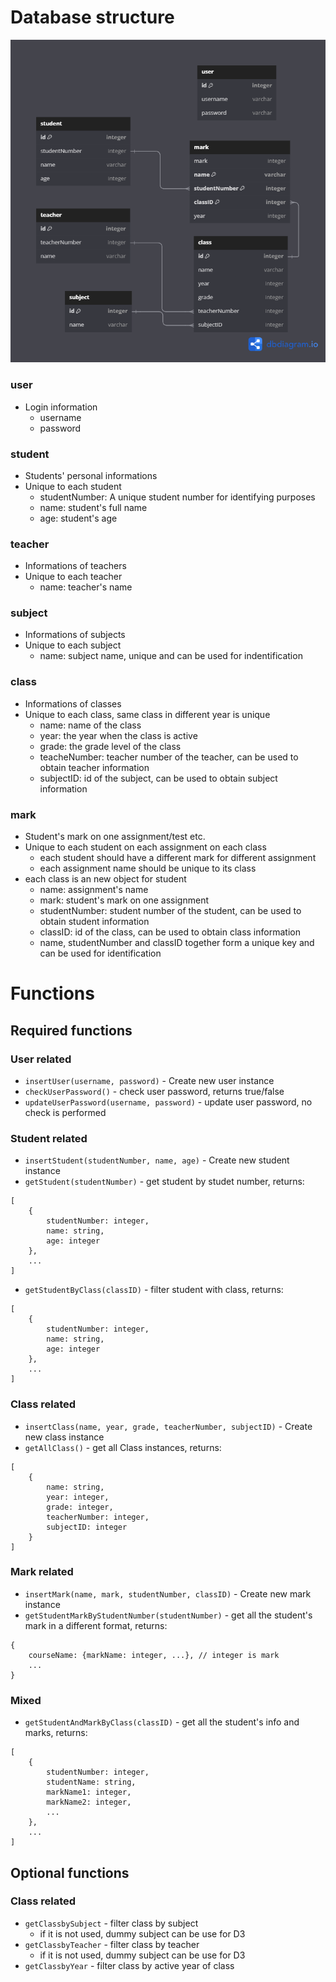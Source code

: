 # Database structure
<img src="./image/database.png">

### user

- Login information
    - username
    - password

### student

- Students' personal informations
- Unique to each student
    - studentNumber: A unique student number for identifying purposes
    - name: student's full name
    - age: student's age

### teacher

- Informations of teachers
- Unique to each teacher
    - name: teacher's name

### subject

- Informations of subjects
- Unique to each subject
    - name: subject name, unique and can be used for indentification

### class

- Informations of classes
- Unique to each class, same class in different year is unique
    - name: name of the class
    - year: the year when the class is active
    - grade: the grade level of the class
    - teacheNumber: teacher number of the teacher, can be used to obtain teacher information
    - subjectID: id of the subject, can be used to obtain subject information

### mark

- Student's mark on one assignment/test etc.
- Unique to each student on each assignment on each class
    - each student should have a different mark for different assignment
    - each assignment name should be unique to its class
- each class is an new object for student
    - name: assignment's name
    - mark: student's mark on one assignment
    - studentNumber: student number of the student, can be used to obtain student information
    - classID: id of the class, can be used to obtain class information
    - name, studentNumber and classID together form a unique key and can be used for identification

# Functions
## Required functions
### User related
- `insertUser(username, password)` - Create new user instance
- `checkUserPassword()` - check user password, returns true/false
- `updateUserPassword(username, password)` - update user password, no check is performed
### Student related
- `insertStudent(studentNumber, name, age)` - Create new student instance
- `getStudent(studentNumber)` - get student by studet number, returns: 
```
[
    {
        studentNumber: integer,
        name: string,
        age: integer
    },
    ...
]
```
- `getStudentByClass(classID)` - filter student with class, returns:
```
[
    {
        studentNumber: integer,
        name: string,
        age: integer
    },
    ...
]
```
### Class related
- `insertClass(name, year, grade, teacherNumber, subjectID)` - Create new class instance
- `getAllClass()` - get all Class instances, returns:
```
[
    {
        name: string,
        year: integer,
        grade: integer,
        teacherNumber: integer,
        subjectID: integer
    }
]
```
### Mark related
- `insertMark(name, mark, studentNumber, classID)` - Create new mark instance
- `getStudentMarkByStudentNumber(studentNumber)` - get all the student's mark in a different format, returns:
```
{
    courseName: {markName: integer, ...}, // integer is mark
    ...
}
```

### Mixed
- `getStudentAndMarkByClass(classID)` - get all the student's info and marks, returns:
```
[
    {
        studentNumber: integer,
        studentName: string,
        markName1: integer,
        markName2: integer,
        ...
    },
    ...
]
```

## Optional functions
### Class related
- `getClassbySubject` - filter class by subject
    - if it is not used, dummy subject can be use for D3
- `getClassbyTeacher` - filter class by teacher
    - if it is not used, dummy subject can be use for D3
- `getClassbyYear` - filter class by active year of class
